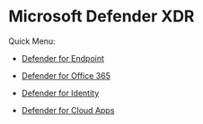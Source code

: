 # Microsoft Defender XDR

Quick Menu:

- [Defender for Endpoint](.\defenderendpoint\index.md)

- [Defender for Office 365](.\defenderoffice365\index.md)

- [Defender for Identity](.\defenderidentity\index.md)

- [Defender for Cloud Apps](.\defendercloudapps\index.md)


